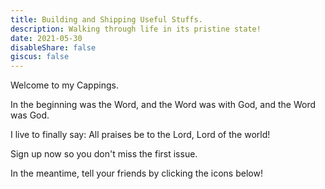 ```yaml
---
title: Building and Shipping Useful Stuffs.
description: Walking through life in its pristine state!
date: 2021-05-30
disableShare: false
giscus: false
---
```


Welcome to my Cappings. 

In the beginning was the Word, and the Word was with God, and the Word was God.

I live to finally say: All praises be to the Lord, Lord of the world!

Sign up now so you don't miss the first issue.

In the meantime, tell your friends by clicking the icons below!